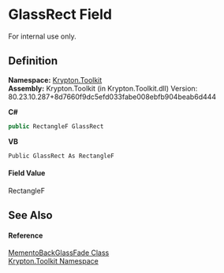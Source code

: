 # GlassRect Field


For internal use only.



## Definition
**Namespace:** <a href="79d2eac2-21f4-54ff-7552-b20c33c30600.md">Krypton.Toolkit</a>  
**Assembly:** Krypton.Toolkit (in Krypton.Toolkit.dll) Version: 80.23.10.287+8d7660f9dc5efd033fabe008ebfb904beab6d444

**C#**
``` C#
public RectangleF GlassRect
```
**VB**
``` VB
Public GlassRect As RectangleF
```



#### Field Value
RectangleF

## See Also


#### Reference
<a href="149760a8-9469-58da-884e-50bc26e44609.md">MementoBackGlassFade Class</a>  
<a href="79d2eac2-21f4-54ff-7552-b20c33c30600.md">Krypton.Toolkit Namespace</a>  
